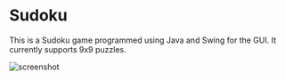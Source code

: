Sudoku
======

This is a Sudoku game programmed using Java and Swing for the GUI. It currently supports 9x9 puzzles.

![screenshot](https://raw.githubusercontent.com/mattnenterprise/Sudoku/master/screenshot.png)
